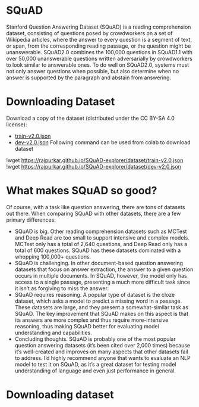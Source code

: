 # SQuAD
Stanford Question Answering Dataset (SQuAD) is a reading comprehension dataset, consisting of questions posed by crowdworkers on a set of Wikipedia articles, where the answer to every question is a segment of text, or span, from the corresponding reading passage, or the question might be unanswerable.
SQuAD2.0 combines the 100,000 questions in SQuAD1.1 with over 50,000 unanswerable questions written adversarially by crowdworkers to look similar to answerable ones. To do well on SQuAD2.0, systems must not only answer questions when possible, but also determine when no answer is supported by the paragraph and abstain from answering.

# Downloading Dataset
Download a copy of the dataset (distributed under the CC BY-SA 4.0 license):
- [train-v2.0.json](https://rajpurkar.github.io/SQuAD-explorer/dataset/train-v2.0.json)
- [dev-v2.0.json](https://rajpurkar.github.io/SQuAD-explorer/dataset/dev-v2.0.json)
Following command can be used from colab to download dataset

!wget https://rajpurkar.github.io/SQuAD-explorer/dataset/train-v2.0.json
!wget https://rajpurkar.github.io/SQuAD-explorer/dataset/dev-v2.0.json

# What makes SQuAD so good? 

Of course, with a task like question answering, there are tons of datasets out there. When comparing SQuAD with other datasets, there are a few primary differences:
- SQuAD is big. Other reading comprehension datasets such as MCTest and Deep Read are too small to support intensive and complex models. MCTest only has a total of 2,640 questions, and Deep Read only has a total of 600 questions. SQuAD has these datasets dominated with a whopping 100,000+ questions.
- SQuAD is challenging. In other document-based question answering datasets that focus on answer extraction, the answer to a given question occurs in multiple documents. In SQuAD, however, the model only has access to a single passage, presenting a much more difficult task since it isn’t as forgiving to miss the answer.
- SQuAD requires reasoning. A popular type of dataset is the cloze dataset, which asks a model to predict a missing word in a passage. These datasets are large, and they present a somewhat-similar task as SQuAD. The key improvement that SQuAD makes on this aspect is that its answers are more complex and thus require more-intensive reasoning, thus making SQuAD better for evaluating model understanding and capabilities.
- Concluding thoughts. SQuAD is probably one of the most popular question answering datasets (it’s been cited over 2,000 times) because it’s well-created and improves on many aspects that other datasets fail to address. I’d highly recommend anyone that wants to evaluate an NLP model to test it on SQuAD, as it’s a great dataset for testing model understanding of language and even just performance in general.

# Downloading dataset
